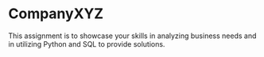 # CompanyXYZ
This assignment is to showcase your skills in analyzing business needs and in utilizing Python and SQL to provide solutions. 
